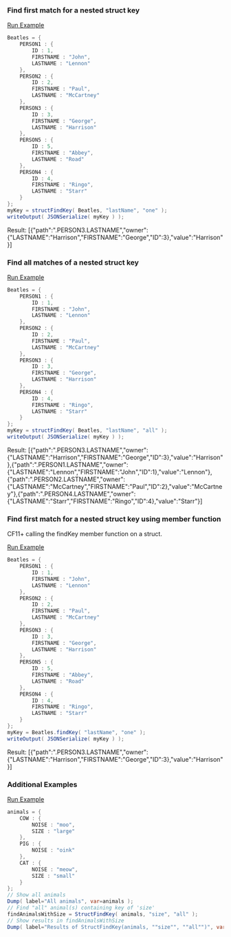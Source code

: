 ### Find first match for a nested struct key



<a href="https://try.boxlang.io/?code=eJxl0cuKwjAUBuB18xSHrCp0420z4qLOeB2t0voCUQ8aqImkpwwd8d3nFBlsze7kJ3z5k0xQUY4FjOEOIthN02ybdOED7iIIll88dCOeZss02yfxZsqBXNmLkXW6jl%2FhGo2xRorgEf0zvSbT85idKnOP2Rw%2FlSODVUvqN6W%2BJ83RujN61kI5p4u3UsMmNfSo%2BHDgs9%2Bl1KpTSxk0lYGnpNqcradkxIVqRjxG4lp9Y8WvXpArjzTT5sTrECbP74hA5qqgRF35WiCtQQmdkfhxmnBb0q2kEFbcI0OnVa5%2FMYQn2Km3%2FQHUr3Wf" target="_blank">Run Example</a>

```java
Beatles = { 
	PERSON1 : {
		ID : 1,
		FIRSTNAME : "John",
		LASTNAME : "Lennon"
	},
	PERSON2 : {
		ID : 2,
		FIRSTNAME : "Paul",
		LASTNAME : "McCartney"
	},
	PERSON3 : {
		ID : 3,
		FIRSTNAME : "George",
		LASTNAME : "Harrison"
	},
	PERSON5 : {
		ID : 5,
		FIRSTNAME : "Abbey",
		LASTNAME : "Road"
	},
	PERSON4 : {
		ID : 4,
		FIRSTNAME : "Ringo",
		LASTNAME : "Starr"
	}
};
myKey = structFindKey( Beatles, "lastName", "one" );
writeOutput( JSONSerialize( myKey ) );

```

Result: [{"path":".PERSON3.LASTNAME","owner":{"LASTNAME":"Harrison","FIRSTNAME":"George","ID":3},"value":"Harrison"}]

### Find all matches of a nested struct key



<a href="https://try.boxlang.io/?code=eJxl0MsKwjAQBdB18xVDVhW6aXWluPBR31Zp%2FYGgQw3EVNIpUsV%2FN0XEanYzl%2BFwmTEKUljCEB7AvH2cZrskhD48mOctp3YIAzvNlml2SEbb2AZ8VZw1b9LN6BtuUOtCc%2BY9gw8TtZnIYfaiUg6zPU6EIY31j9RtS11HmmNhcnSshTBGln%2Blem2q51Cp1HnhSBlZqmHYc8Au9Rpr%2B6%2BSTHWkmdQnu%2Fswfj8yAK5ESYm42ELAhVIcOgN2M5JwV9G1Ih9WtkeGRgol7%2BjDG%2Bw0Zy%2BSL2X7" target="_blank">Run Example</a>

```java
Beatles = { 
	PERSON1 : {
		ID : 1,
		FIRSTNAME : "John",
		LASTNAME : "Lennon"
	},
	PERSON2 : {
		ID : 2,
		FIRSTNAME : "Paul",
		LASTNAME : "McCartney"
	},
	PERSON3 : {
		ID : 3,
		FIRSTNAME : "George",
		LASTNAME : "Harrison"
	},
	PERSON4 : {
		ID : 4,
		FIRSTNAME : "Ringo",
		LASTNAME : "Starr"
	}
};
myKey = structFindKey( Beatles, "lastName", "all" );
writeOutput( JSONSerialize( myKey ) );

```

Result: [{"path":".PERSON3.LASTNAME","owner":{"LASTNAME":"Harrison","FIRSTNAME":"George","ID":3},"value":"Harrison"},{"path":".PERSON1.LASTNAME","owner":{"LASTNAME":"Lennon","FIRSTNAME":"John","ID":1},"value":"Lennon"},{"path":".PERSON2.LASTNAME","owner":{"LASTNAME":"McCartney","FIRSTNAME":"Paul","ID":2},"value":"McCartney"},{"path":".PERSON4.LASTNAME","owner":{"LASTNAME":"Starr","FIRSTNAME":"Ringo","ID":4},"value":"Starr"}]

### Find first match for a nested struct key using member function

CF11+ calling the findKey member function on a struct.

<a href="https://try.boxlang.io/?code=eJxl0MsKwjAQBdB18xVDVhVE8LVRXNT3s0rrD0QdNVATSVOkiv%2FuFBGr2Q2XcOZm%2Bihsgin04AHM24yieB3WoQMP5nmzIQ31Kk3jWRRvw2A1ooDP9VnxIl0G33CJSmnFmfesfphGmWk4zEZkicOs9gNhrML8R2qWpaYjTVCbEzrWVBgj079S7TLVdqhgt6Pd%2F1KkxeFHaZWVlqNEUp20o8SWChUMe3bZJV9gTlfvv%2B9fO0p1oMQHnojUhuJC%2FwGuFXKodNnNSIvrzF4z68OcCsRopEjkHX14S5Xi2QuE5nL8" target="_blank">Run Example</a>

```java
Beatles = { 
	PERSON1 : {
		ID : 1,
		FIRSTNAME : "John",
		LASTNAME : "Lennon"
	},
	PERSON2 : {
		ID : 2,
		FIRSTNAME : "Paul",
		LASTNAME : "McCartney"
	},
	PERSON3 : {
		ID : 3,
		FIRSTNAME : "George",
		LASTNAME : "Harrison"
	},
	PERSON5 : {
		ID : 5,
		FIRSTNAME : "Abbey",
		LASTNAME : "Road"
	},
	PERSON4 : {
		ID : 4,
		FIRSTNAME : "Ringo",
		LASTNAME : "Starr"
	}
};
myKey = Beatles.findKey( "lastName", "one" );
writeOutput( JSONSerialize( myKey ) );

```

Result: [{"path":".PERSON3.LASTNAME","owner":{"LASTNAME":"Harrison","FIRSTNAME":"George","ID":3},"value":"Harrison"}]

### Additional Examples

<a href="https://try.boxlang.io/?code=eJxtkM1qwzAQhM%2FWUwy6xAZD7i0%2BmPQHU2hKVQj0piZKIiJLxZIb0pB379pWMW5z0%2B7OzjcraXUtjUeBM1iyWK5wgzNLkudlJe7pzWvneE4NUb33tZHNTnGWXKj5Uj3%2BlTttD3G6KN%2F%2BmSl3nLh5gptOzy63bD6H2LsjqAU55GJ3bf2ZwsgPZQpejgOe40s2RayQ9dsP2m7AO8coS32GtbNBaqvtDgd1gtti5vW3mrEtqcthf6XDXlCTvkGEpl2HzulJndJfXE5RaU7UwT4b0zbKtyZ4aIsrjtMDXqOWQkw5I2bgdKCexLN46bW0lOIHxuKHjg%3D%3D" target="_blank">Run Example</a>

```java
animals = { 
	COW : {
		NOISE : "moo",
		SIZE : "large"
	},
	PIG : {
		NOISE : "oink"
	},
	CAT : {
		NOISE : "meow",
		SIZE : "small"
	}
};
// Show all animals
Dump( label="All animals", var=animals );
// Find "all" animal(s) containing key of 'size'
findAnimalsWithSize = StructFindKey( animals, "size", "all" );
// Show results in findAnimalsWithSize
Dump( label="Results of StructFindKey(animals, ""size"", ""all"")", var=findAnimalsWithSize );

```


